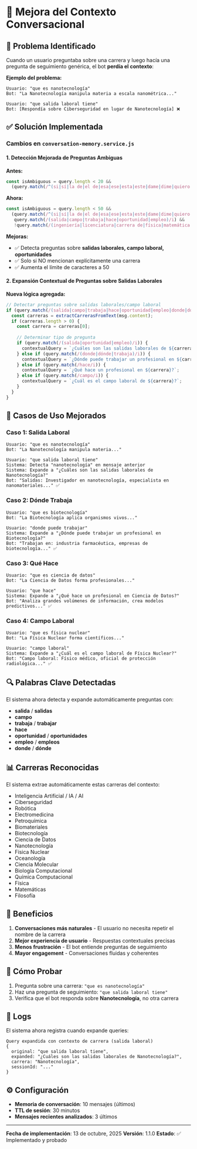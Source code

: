 # 🔧 Mejora del Contexto Conversacional

## 🐛 Problema Identificado

Cuando un usuario preguntaba sobre una carrera y luego hacía una pregunta de seguimiento genérica, el bot **perdía el contexto**:

**Ejemplo del problema:**
```
Usuario: "que es nanotecnología"
Bot: "La Nanotecnología manipula materia a escala nanométrica..."

Usuario: "que salida laboral tiene"
Bot: [Respondía sobre Ciberseguridad en lugar de Nanotecnología] ❌
```

## ✅ Solución Implementada

### Cambios en `conversation-memory.service.js`

#### 1. **Detección Mejorada de Preguntas Ambiguas**

**Antes:**
```javascript
const isAmbiguous = query.length < 20 && 
  (query.match(/^(si|sí|la de|el de|esa|ese|esta|este|dame|dime|quiero|cuál)/i));
```

**Ahora:**
```javascript
const isAmbiguous = query.length < 50 && 
  (query.match(/^(si|sí|la de|el de|esa|ese|esta|este|dame|dime|quiero|cuál)/i) ||
   query.match(/(salida|campo|trabaja|hace|oportunidad|empleo)/i) && 
   !query.match(/(ingeniería|licenciatura|carrera de|física|matemática|...)/i));
```

**Mejoras:**
- ✅ Detecta preguntas sobre **salidas laborales, campo laboral, oportunidades**
- ✅ Solo si NO mencionan explícitamente una carrera
- ✅ Aumenta el límite de caracteres a 50

#### 2. **Expansión Contextual de Preguntas sobre Salidas Laborales**

**Nueva lógica agregada:**
```javascript
// Detectar preguntas sobre salidas laborales/campo laboral
if (query.match(/(salida|campo|trabaja|hace|oportunidad|empleo|donde|dónde)/i)) {
  const carreras = extractCarrerasFromText(msg.content);
  if (carreras.length > 0) {
    const carrera = carreras[0];
    
    // Determinar tipo de pregunta
    if (query.match(/(salida|oportunidad|empleo)/i)) {
      contextualQuery = `¿Cuáles son las salidas laborales de ${carrera}?`;
    } else if (query.match(/(donde|dónde|trabaja)/i)) {
      contextualQuery = `¿Dónde puede trabajar un profesional en ${carrera}?`;
    } else if (query.match(/hace/i)) {
      contextualQuery = `¿Qué hace un profesional en ${carrera}?`;
    } else if (query.match(/campo/i)) {
      contextualQuery = `¿Cuál es el campo laboral de ${carrera}?`;
    }
  }
}
```

## 🎯 Casos de Uso Mejorados

### Caso 1: Salida Laboral
```
Usuario: "que es nanotecnología"
Bot: "La Nanotecnología manipula materia..."

Usuario: "que salida laboral tiene"
Sistema: Detecta "nanotecnología" en mensaje anterior
Sistema: Expande a "¿Cuáles son las salidas laborales de Nanotecnología?"
Bot: "Salidas: Investigador en nanotecnología, especialista en nanomateriales..." ✅
```

### Caso 2: Dónde Trabaja
```
Usuario: "que es biotecnología"
Bot: "La Biotecnología aplica organismos vivos..."

Usuario: "donde puede trabajar"
Sistema: Expande a "¿Dónde puede trabajar un profesional en Biotecnología?"
Bot: "Trabajan en: industria farmacéutica, empresas de biotecnología..." ✅
```

### Caso 3: Qué Hace
```
Usuario: "que es ciencia de datos"
Bot: "La Ciencia de Datos forma profesionales..."

Usuario: "que hace"
Sistema: Expande a "¿Qué hace un profesional en Ciencia de Datos?"
Bot: "Analiza grandes volúmenes de información, crea modelos predictivos..." ✅
```

### Caso 4: Campo Laboral
```
Usuario: "que es física nuclear"
Bot: "La Física Nuclear forma científicos..."

Usuario: "campo laboral"
Sistema: Expande a "¿Cuál es el campo laboral de Física Nuclear?"
Bot: "Campo laboral: Físico médico, oficial de protección radiológica..." ✅
```

## 🔍 Palabras Clave Detectadas

El sistema ahora detecta y expande automáticamente preguntas con:
- **salida** / **salidas**
- **campo**
- **trabaja** / **trabajar**
- **hace**
- **oportunidad** / **oportunidades**
- **empleo** / **empleos**
- **donde** / **dónde**

## 📊 Carreras Reconocidas

El sistema extrae automáticamente estas carreras del contexto:
- Inteligencia Artificial / IA / AI
- Ciberseguridad
- Robótica
- Electromedicina
- Petroquímica
- Biomateriales
- Biotecnología
- Ciencia de Datos
- Nanotecnología
- Física Nuclear
- Oceanología
- Ciencia Molecular
- Biología Computacional
- Química Computacional
- Física
- Matemáticas
- Filosofía

## 🚀 Beneficios

1. **Conversaciones más naturales** - El usuario no necesita repetir el nombre de la carrera
2. **Mejor experiencia de usuario** - Respuestas contextuales precisas
3. **Menos frustración** - El bot entiende preguntas de seguimiento
4. **Mayor engagement** - Conversaciones fluidas y coherentes

## 🧪 Cómo Probar

1. Pregunta sobre una carrera: `"que es nanotecnología"`
2. Haz una pregunta de seguimiento: `"que salida laboral tiene"`
3. Verifica que el bot responda sobre **Nanotecnología**, no otra carrera

## 📝 Logs

El sistema ahora registra cuando expande queries:
```
Query expandida con contexto de carrera (salida laboral)
{
  original: "que salida laboral tiene",
  expanded: "¿Cuáles son las salidas laborales de Nanotecnología?",
  carrera: "Nanotecnología",
  sessionId: "..."
}
```

## ⚙️ Configuración

- **Memoria de conversación**: 10 mensajes (últimos)
- **TTL de sesión**: 30 minutos
- **Mensajes recientes analizados**: 3 últimos

---

**Fecha de implementación**: 13 de octubre, 2025
**Versión**: 1.1.0
**Estado**: ✅ Implementado y probado
